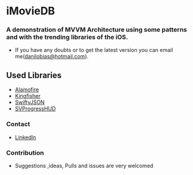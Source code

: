 # iMovieDB

### A demonstration of MVVM Architecture using some patterns and with the trending libraries of the iOS.

- If you have any doubts or to get the latest version you can email me(<danilobias@hotmail.com>).

## Used Libraries
- [Alamofire](https://github.com/Alamofire/Alamofire)
- [Kingfisher](https://github.com/onevcat/Kingfisher)
- [SwiftyJSON](https://github.com/SwiftyJSON/SwiftyJSON)
- [SVProgressHUD](https://github.com/SVProgressHUD/SVProgressHUD)

### Contact
- [LinkedIn](https://www.linkedin.com/in/danilobias/)

### Contribution
- Suggestions ,ideas, Pulls and issues are very welcomed
